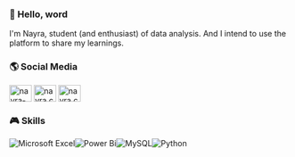 ### 🧩 Hello, word 

I'm Nayra, student (and enthusiast) of data analysis. And I intend to use the platform to share my learnings.

### 🌎 Social Media
<a href="https://linkedin.com/in/nayra-cris" target="blank"><img align="center" src="https://raw.githubusercontent.com/rahuldkjain/github-profile-readme-generator/master/src/images/icons/Social/linked-in-alt.svg" alt="nayra-cris" height="30" width="40" /></a>
<a href="https://instagram.com/nayra.chris" target="blank"><img align="center" src="https://raw.githubusercontent.com/rahuldkjain/github-profile-readme-generator/master/src/images/icons/Social/instagram.svg" alt="nayra.cris" height="30" width="40" /></a>
<a href="https://www.behance.net/nayrachris" target="blank"><img align="center" src="https://raw.githubusercontent.com/rahuldkjain/github-profile-readme-generator/master/src/images/icons/Social/behance.svg" alt="nayra.cris" height="30" width="40" /></a>
</p>

### 🎮 Skills

![Microsoft Excel](https://img.shields.io/badge/Microsoft_Excel-217346?style=for-the-badge&logo=microsoft-excel&logoColor=white)![Power Bi](https://img.shields.io/badge/power_bi-F2C811?style=for-the-badge&logo=powerbi&logoColor=black)![MySQL](https://img.shields.io/badge/mysql-%2300f.svg?style=for-the-badge&logo=mysql&logoColor=white)![Python](https://img.shields.io/badge/python-3670A0?style=for-the-badge&logo=python&logoColor=ffdd54)
